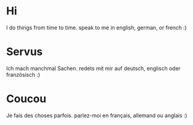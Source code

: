 # Hi
I do things from time to time.
speak to me in english, german, or french :)

# Servus
Ich mach manchmal Sachen.
redets mit mir auf deutsch, englisch oder französisch :)

# Coucou
Je fais des choses parfois.
parlez-moi en français, allemand ou anglais :)
